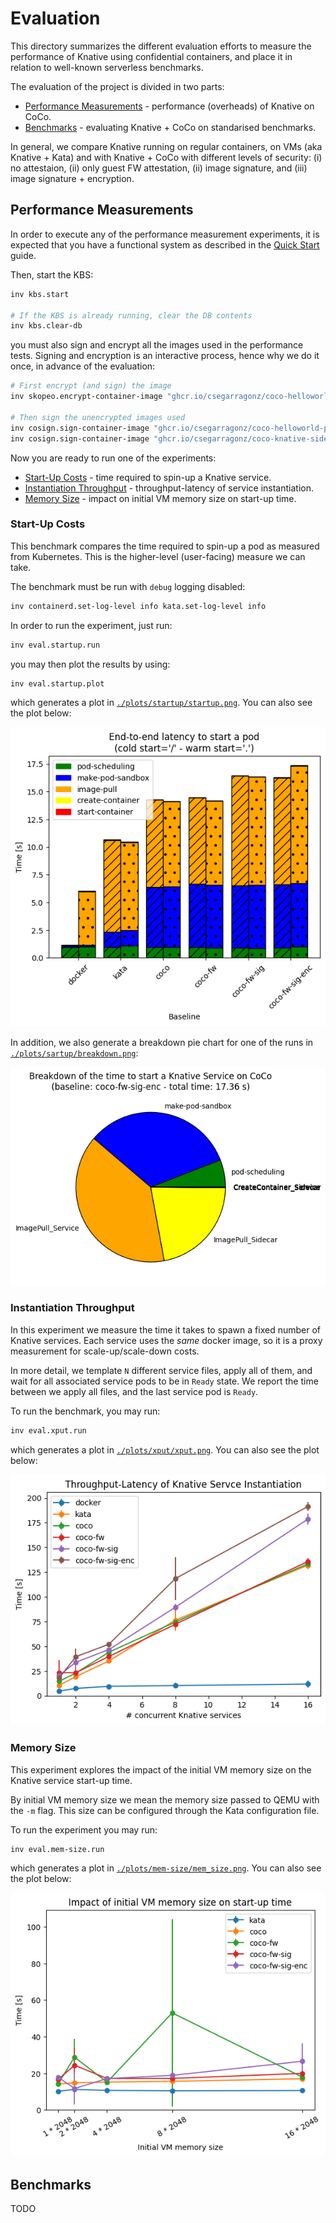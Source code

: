 # Evaluation

This directory summarizes the different evaluation efforts to measure the
performance of Knative using confidential containers, and place it in relation
to well-known serverless benchmarks.

The evaluation of the project is divided in two parts:
* [Performance Measurements](#performance-measurements) - performance (overheads) of Knative on CoCo.
* [Benchmarks](#benchmarks) - evaluating Knative + CoCo on standarised benchmarks.

In general, we compare Knative running on regular containers, on VMs (aka
Knative + Kata) and with Knative + CoCo with different levels of security: (i)
no attestaion, (ii) only guest FW attestation, (ii) image signature, and (iii)
image signature + encryption.

## Performance Measurements

In order to execute any of the performance measurement experiments, it is
expected that you have a functional system as described in the [Quick Start](
https://github.com/csegarragonz/coco-serverless#quick-start) guide.

Then, start the KBS:

```bash
inv kbs.start

# If the KBS is already running, clear the DB contents
inv kbs.clear-db
```

you must also sign and encrypt all the images used in the performance tests.
Signing and encryption is an interactive process, hence why we do it once,
in advance of the evaluation:

```bash
# First encrypt (and sign) the image
inv skopeo.encrypt-container-image "ghcr.io/csegarragonz/coco-helloworld-py:unencrypted" --sign

# Then sign the unencrypted images used
inv cosign.sign-container-image "ghcr.io/csegarragonz/coco-helloworld-py:unencrypted"
inv cosign.sign-container-image "ghcr.io/csegarragonz/coco-knative-sidecar:unencrypted"
```

Now you are ready to run one of the experiments:
* [Start-Up Costs](#start-up-costs) - time required to spin-up a Knative service.
* [Instantiation Throughput](#instantiation-throughput) - throughput-latency of service instantiation.
* [Memory Size](#memory-size) - impact on initial VM memory size on start-up time.

### Start-Up Costs

This benchmark compares the time required to spin-up a pod as measured from
Kubernetes. This is the higher-level (user-facing) measure we can take.

The benchmark must be run with `debug` logging disabled:

```bash
inv containerd.set-log-level info kata.set-log-level info
```

In order to run the experiment, just run:

```bash
inv eval.startup.run
```

you may then plot the results by using:

```
inv eval.startup.plot
```

which generates a plot in [`./plots/startup/startup.png`](
./plots/sartup/startup.png). You can also see the plot below:

![plot](./plots/startup/startup.png)

In addition, we also generate a breakdown pie chart for one of the runs in
[`./plots/sartup/breakdown.png`](./plots/startup/breakdown.png):

![plot](./plots/startup/breakdown.png)

### Instantiation Throughput

In this experiment we measure the time it takes to spawn a fixed number of
Knative services. Each service uses the _same_ docker image, so it is a proxy
measurement for scale-up/scale-down costs.

In more detail, we template `N` different service files, apply all of them,
and wait for all associated service pods to be in `Ready` state. We report the
time between we apply all files, and the last service pod is `Ready`.

To run the benchmark, you may run:

```bash
inv eval.xput.run
```

which generates a plot in [`./plots/xput/xput.png`](
./plots/xput/xput.png). You can also see the plot below:

![plot](./plots/xput/xput.png)

### Memory Size

This experiment explores the impact of the initial VM memory size on the
Knative service start-up time.

By initial VM memory size we mean the memory size passed to QEMU with the `-m`
flag. This size can be configured through the Kata configuration file.

To run the experiment you may run:

```bash
inv eval.mem-size.run
```

which generates a plot in [`./plots/mem-size/mem_size.png`](
./plots/mem-size/mem_size.png). You can also see the plot below:

![plot](./plots/mem-size/mem_size.png)

## Benchmarks

TODO
